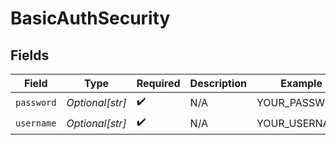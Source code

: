 # BasicAuthSecurity


## Fields

| Field              | Type               | Required           | Description        | Example            |
| ------------------ | ------------------ | ------------------ | ------------------ | ------------------ |
| `password`         | *Optional[str]*    | :heavy_check_mark: | N/A                | YOUR_PASSWORD      |
| `username`         | *Optional[str]*    | :heavy_check_mark: | N/A                | YOUR_USERNAME      |